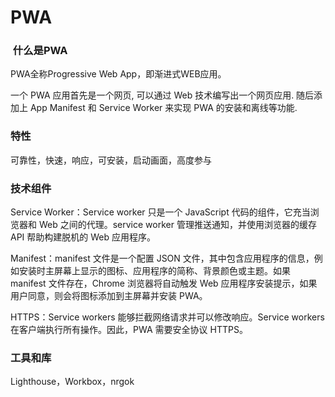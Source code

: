 # PWA

###  什么是PWA

PWA全称Progressive Web App，即渐进式WEB应用。

一个 PWA 应用首先是一个网页, 可以通过 Web 技术编写出一个网页应用. 随后添加上 App Manifest 和 Service Worker 来实现 PWA 的安装和离线等功能.

### 特性

可靠性，快速，响应，可安装，启动画面，高度参与

### 技术组件

Service Worker：Service worker 只是一个 JavaScript 代码的组件，它充当浏览器和 Web 之间的代理。service worker 管理推送通知，并使用浏览器的缓存 API 帮助构建脱机的 Web 应用程序。

Manifest：manifest 文件是一个配置 JSON 文件，其中包含应用程序的信息，例如安装时主屏幕上显示的图标、应用程序的简称、背景颜色或主题。如果 manifest 文件存在，Chrome 浏览器将自动触发 Web 应用程序安装提示，如果用户同意，则会将图标添加到主屏幕并安装 PWA。

HTTPS：Service workers 能够拦截网络请求并可以修改响应。Service workers 在客户端执行所有操作。因此，PWA 需要安全协议 HTTPS。

### 工具和库

Lighthouse，Workbox，nrgok
